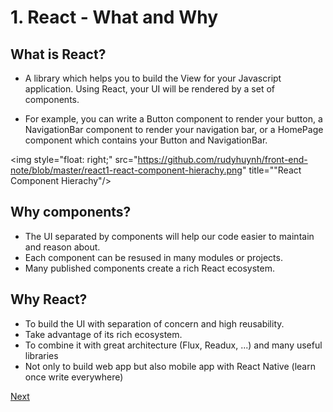 # 1. React - What and Why

## What is React?

* A library which helps you to build the View for your Javascript application. Using React, your UI will be rendered by a set of components.

* For example, you can write a Button component to render your button, a NavigationBar component to render your navigation bar, or a HomePage component which contains your Button and NavigationBar.

<img style="float: right;" src="https://github.com/rudyhuynh/front-end-note/blob/master/react1-react-component-hierachy.png" title=""React Component Hierachy"/>

## Why components?

* The UI separated by components will help our code easier to maintain and reason about. 
* Each component can be resused in many modules or projects. 
* Many published components create a rich React ecosystem.

## Why React?

* To build the UI with separation of concern and high reusability.
* Take advantage of its rich ecosystem.
* To combine it with great architecture (Flux, Readux, ...) and many useful libraries
* Not only to build web app but also mobile app with React Native (learn once write everywhere)

[Next](react2.md)